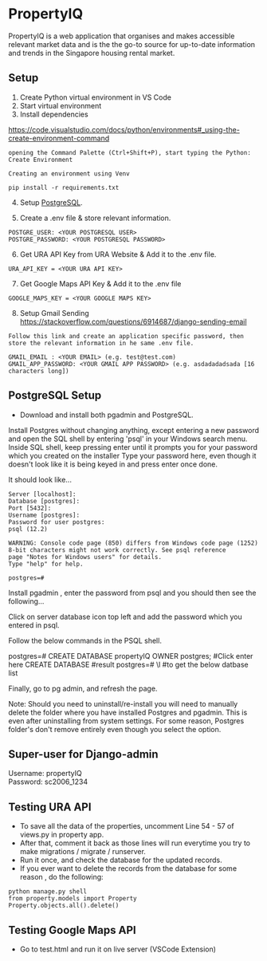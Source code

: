 # PropertyIQ

PropertyIQ is a web application that organises and makes accessible relevant market data and is the the go-to source for up-to-date information and trends in the Singapore housing rental market.

## Setup

1) Create Python virtual environment in VS Code 
2) Start virtual environment
3) Install dependencies 


https://code.visualstudio.com/docs/python/environments#_using-the-create-environment-command
```
opening the Command Palette (Ctrl+Shift+P), start typing the Python: Create Environment 

Creating an environment using Venv

pip install -r requirements.txt
```

4) Setup [PostgreSQL](#postgresql-setup).

5) Create a .env file & store relevant information.
```
POSTGRE_USER: <YOUR POSTGRESQL USER>
POSTGRE_PASSWORD: <YOUR POSTGRESQL PASSWORD>
```

6) Get URA API Key from URA Website & Add it to the .env file.
```
URA_API_KEY = <YOUR URA API KEY>
```

7) Get Google Maps API Key & Add it to the .env file
```
GOOGLE_MAPS_KEY = <YOUR GOOGLE MAPS KEY>
```

8) Setup Gmail Sending
https://stackoverflow.com/questions/6914687/django-sending-email
```
Follow this link and create an application specific password, then store the relevant information in he same .env file.

GMAIL_EMAIL : <YOUR EMAIL> (e.g. test@test.com)
GMAIL_APP_PASSWORD: <YOUR GMAIL APP PASSWORD> (e.g. asdadadadsada [16 characters long])
```

## PostgreSQL Setup

- Download and install both pgadmin and PostgreSQL.

Install Postgres without changing anything, except entering a new password and open the SQL shell by entering 'psql' in your Windows search menu.
Inside SQL shell, keep pressing enter until it prompts you for your password which you created on the installer
Type your password here, even though it doesn't look like it is being keyed in and press enter once done.

It should look like...
```
Server [localhost]:
Database [postgres]:
Port [5432]:
Username [postgres]:
Password for user postgres:
psql (12.2)
 
WARNING: Console code page (850) differs from Windows code page (1252)
8-bit characters might not work correctly. See psql reference
page "Notes for Windows users" for details.
Type "help" for help.

postgres=# 
```

Install pgadmin , enter the password from psql and you should then see the following...

Click on server database icon top left and add the password which you entered in psql.

Follow the below commands in the PSQL shell.

postgres=# CREATE DATABASE propertyIQ OWNER postgres; #Click enter here
CREATE DATABASE #result
postgres=# \l #to get the below datbase list

Finally, go to pg admin, and refresh the page.

Note: Should you need to uninstall/re-install you will need to manually delete the folder where you have installed Postgres and pgadmin. This is even after uninstalling from system settings. For some reason, Postgres folder's don't remove entirely even though you select the option.

## Super-user for Django-admin
Username: propertyIQ    
Password: sc2006_1234

## Testing URA API 
- To save all the data of the properties, uncomment Line 54 - 57 of views.py in property app. 
- After that, comment it back as those lines will run everytime you try to make migrations / migrate / runserver.
- Run it once, and check the database for the updated records.
- If you ever want to delete the records from the database for some reason , do the following:

```
python manage.py shell
from property.models import Property
Property.objects.all().delete()
```

## Testing Google Maps API
- Go to test.html and run it on live server (VSCode Extension)
